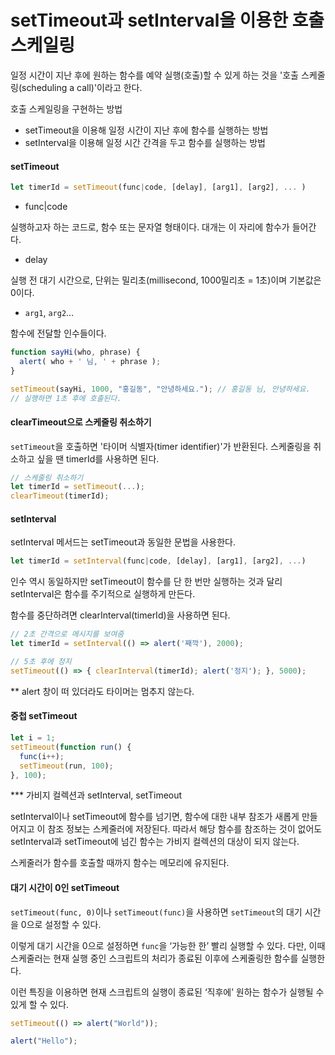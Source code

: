 # setTimeout과 setInterval을 이용한 호출 스케일링

일정 시간이 지난 후에 원하는 함수를 예약 실행(호출)할 수 있게 하는 것을 '호출 스케줄링(scheduling a call)'이라고 한다.

호출 스케일링을 구현하는 방법

- setTimeout을 이용해 일정 시간이 지난 후에 함수를 실행하는 방법
- setInterval을 이용해 일정 시간 간격을 두고 함수를 실행하는 방법



#### setTimeout

```javascript
let timerId = setTimeout(func|code, [delay], [arg1], [arg2], ... )
```

- func|code

실행하고자 하는 코드로, 함수 또는 문자열 형태이다. 대개는 이 자리에 함수가 들어간다.

- delay

실행 전 대기 시간으로, 단위는 밀리초(millisecond, 1000밀리초 = 1초)이며 기본값은 0이다.

- `arg1`, `arg2`…

함수에 전달할 인수들이다.

```javascript
function sayHi(who, phrase) {
  alert( who + ' 님, ' + phrase );
}

setTimeout(sayHi, 1000, "홍길동", "안녕하세요."); // 홍길동 님, 안녕하세요.
// 실행하면 1초 후에 호출된다.
```

#### clearTimeout으로 스케줄링 취소하기

`setTimeout`을 호출하면 '타이머 식별자(timer identifier)'가 반환된다. 스케줄링을 취소하고 싶을 땐 timerId를 사용하면 된다.

```javascript
// 스케줄링 취소하기
let timerId = setTimeout(...);
clearTimeout(timerId);
```

#### setInterval

setInterval 메서드는 setTimeout과 동일한 문법을 사용한다.

```javascript
let timerId = setInterval(func|code, [delay], [arg1], [arg2], ...)
```

인수 역시 동일하지만 setTimeout이 함수를 단 한 번만 실행하는 것과 달리 setInterval은 함수를 주기적으로 실행하게 만든다.

함수를 중단하려면 clearInterval(timerId)을 사용하면 된다.

```javascript
// 2초 간격으로 메시지를 보여줌
let timerId = setInterval(() => alert('째깍'), 2000);

// 5초 후에 정지
setTimeout(() => { clearInterval(timerId); alert('정지'); }, 5000);
```

** alert 창이 떠 있더라도 타이머는 멈추지 않는다.

#### 중첩 setTimeout

```javascript
let i = 1;
setTimeout(function run() {
  func(i++);
  setTimeout(run, 100);
}, 100);
```

*** 가비지 컬렉션과 setInterval, setTimeout

setInterval이나 setTimeout에 함수를 넘기면, 함수에 대한 내부 참조가 새롭게 만들어지고 이 참조 정보는 스케줄러에 저장된다. 따라서 해당 함수를 참조하는 것이 없어도 setInterval과 setTimeout에 넘긴 함수는 가비지 컬렉션의 대상이 되지 않는다.

스케줄러가 함수를 호출할 때까지 함수는 메모리에 유지된다.

#### 대기 시간이 0인 setTimeout

`setTimeout(func, 0)`이나 `setTimeout(func)`을 사용하면 `setTimeout`의 대기 시간을 0으로 설정할 수 있다.

이렇게 대기 시간을 0으로 설정하면 `func`을 ‘가능한 한’ 빨리 실행할 수 있다. 다만, 이때 스케줄러는 현재 실행 중인 스크립트의 처리가 종료된 이후에 스케줄링한 함수를 실행한다.

이런 특징을 이용하면 현재 스크립트의 실행이 종료된 ‘직후에’ 원하는 함수가 실행될 수 있게 할 수 있다.

```javascript
setTimeout(() => alert("World"));

alert("Hello");
```

